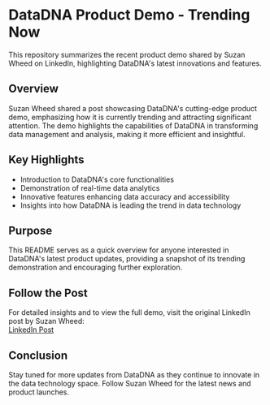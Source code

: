# DataDNA Product Demo - Trending Now

This repository summarizes the recent product demo shared by Suzan Wheed on LinkedIn, highlighting DataDNA's latest innovations and features.

## Overview

Suzan Wheed shared a post showcasing DataDNA's cutting-edge product demo, emphasizing how it is currently trending and attracting significant attention. The demo highlights the capabilities of DataDNA in transforming data management and analysis, making it more efficient and insightful.

## Key Highlights

- Introduction to DataDNA's core functionalities
- Demonstration of real-time data analytics
- Innovative features enhancing data accuracy and accessibility
- Insights into how DataDNA is leading the trend in data technology

## Purpose

This README serves as a quick overview for anyone interested in DataDNA's latest product updates, providing a snapshot of its trending demonstration and encouraging further exploration.

## Follow the Post

For detailed insights and to view the full demo, visit the original LinkedIn post by Suzan Wheed:  
[LinkedIn Post](https://www.linkedin.com/posts/suzan-wheed-97176295_datadna-productdemo-trendingnow-activity-7340841585523265536-TR-e?utm_source=share&utm_medium=member_desktop&rcm=ACoAABQ5HOUBVMXhpwvaTQ9KVEy0_N2I_FI0UXM)

## Conclusion

Stay tuned for more updates from DataDNA as they continue to innovate in the data technology space. Follow Suzan Wheed for the latest news and product launches.
